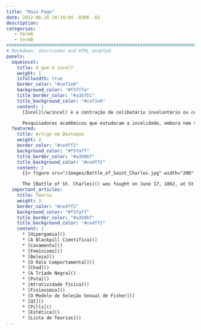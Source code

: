 ```yaml
---
title: "Main Page"
date: 2022-06-16 18:10:04 -0300 -03
description:
categorias:
   - termA
   - termB
###############################################################################
# Markdown, shortcodes and HTML enabled
panels:
  oqueincel:
    title: O que é incel?
    weight: 1
    isfullwidth: true
    border_color: "#cef2e0"
    background_color: "#f5fffa"
    title_border_color: "#a3bfb1"
    title_background_color: "#cef2e0"
    content: |
      [Incel](/w/incel) é a contração de celibatário involuntário ou celibato involuntário (também chamado de incelidade), que é um termo acadêmico e sociológico para uma [circunstância de vida adversa](). Uma analogia interessante é comparar o estado permanente de incelidade com outras circunstâncias adversas, como a de pobreza. A incelidade foi reconhecida na academia como um fenômeno sociológio no importante estudo de [Denise Donelly](), publicado em 2001. Desde então vários estudos peer-reviewed foram escritos considerando a incelidade como um mal sofrido por alguém, e não como uma subcultura da internet.

      Pesquisadores acadêmicos que estudaram a incelidade, embora nem todos tenham usado este termo, incluem: [Denise Donelly](), [Elizabeth Burgess](), [Laura Carpenter](), [Theodor F. Cohen]() e [Menelaos Apostolou](). Brian Gilmartin conduziu pesquisas profundas a respeito da [timidez amorosa](), um problema relacionado. O primeiro estudo a explicitamente lidar com o tópico da incelidade, o de Donelly, definiu como incels todos os adultos que passam mais de seis meses sem encontrar uma parceira sexual, embora haja o desejo por uma. Entretanto, dentre [auto-entitulados incels](), há uma discussão acalorada sobre qual é a exata definição de o que é um incel.
  featured:
    title: Artigo em Destaque
    weight: 2
    border_color: "#cedff2"
    background_color: "#f5faff"
    title_border_color: "#a3b0bf"
    title_background_color: "#cedff2"
    content: |
      {{< figure src="/images/Battle_of_Saint_Charles.jpg" width="200" height="367" caption="" title="" >}}

      The [Battle of St. Charles]() was fought on June 17, 1862, at St. Charles, Arkansas, during the American Civil War. Earlier in 1862, a force commanded by Samuel R. Curtis, a major general of the Union Army, became bogged down in northern Arkansas. A Union relief force was sent up the White River to resupply Curtis. The Confederates had constructed fortifications near St. Charles. ([Full article...]())
  important_articles:
    title: Teoria
    weight: 3
    border_color: "#cedff2"
    background_color: "#f5faff"
    title_border_color: "#a3b0bf"
    title_background_color: "#cedff2"
    content: |
      * [Hipergamia]()
      * [A Blackpill Científica]()
      * [Casamento]()
      * [Feminismo]()
      * [Beleza]()
      * [O Ralo Comportamental]()
      * [Chad]()
      * [A Tríade Negra]()
      * [Puta]()
      * [Atratividade física]()
      * [Fisionimia]()
      * [O Modelo de Seleção Sexual de Fisher]()
      * [QI]()
      * [Pills]()
      * [Estética]()
      * [Lista de Teorias]()
---
```

